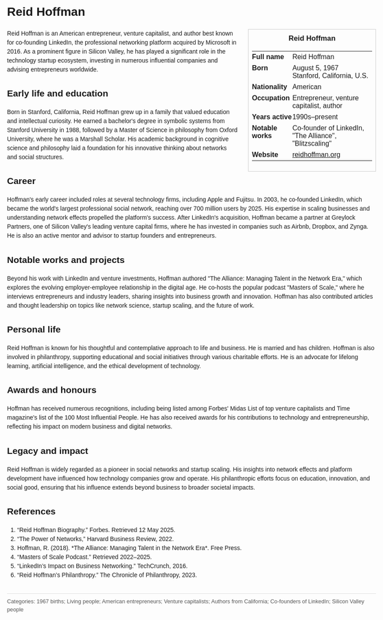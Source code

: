 <!DOCTYPE html>
<html>
<head>
  <title>Reid Hoffman – Profile</title>
  <style>
    body { font-family: Arial, sans-serif; margin: 2rem auto; max-width: 960px; line-height: 1.5; }
    aside.infobox { float: right; width: 280px; margin: 0 0 1rem 1.5rem; border: 1px solid #ccc; padding: 0.5rem; font-size: 0.9rem; }
    aside.infobox h3 { text-align: center; margin-top: 0; }
    aside.infobox table { width: 100%; border-collapse: collapse; }
    aside.infobox td { padding: 0.25rem 0; vertical-align: top; }
    h1 { margin-top: 0; }
    footer.categories { font-size: 0.8rem; color: #555; border-top: 1px solid #ddd; padding-top: 0.5rem; margin-top: 2rem; }
  </style>
</head>
<body>
  <h1>Reid Hoffman</h1>
  <aside class="infobox">
    <h3>Reid Hoffman</h3>
    <table>
      <tr><td><strong>Full name</strong></td><td>Reid Hoffman</td></tr>
      <tr><td><strong>Born</strong></td><td>August 5, 1967<br>Stanford, California, U.S.</td></tr>
      <tr><td><strong>Nationality</strong></td><td>American</td></tr>
      <tr><td><strong>Occupation</strong></td><td>Entrepreneur, venture capitalist, author</td></tr>
      <tr><td><strong>Years active</strong></td><td>1990s–present</td></tr>
      <tr><td><strong>Notable works</strong></td><td>Co-founder of LinkedIn, "The Alliance", "Blitzscaling"</td></tr>
      <tr><td><strong>Website</strong></td><td><a href="https://reidhoffman.org">reidhoffman.org</a></td></tr>
    </table>
  </aside>
  <p>Reid Hoffman is an American entrepreneur, venture capitalist, and author best known for co-founding LinkedIn, the professional networking platform acquired by Microsoft in 2016. As a prominent figure in Silicon Valley, he has played a significant role in the technology startup ecosystem, investing in numerous influential companies and advising entrepreneurs worldwide.</p>
  
  <h2>Early life and education</h2>
  <p>Born in Stanford, California, Reid Hoffman grew up in a family that valued education and intellectual curiosity. He earned a bachelor's degree in symbolic systems from Stanford University in 1988, followed by a Master of Science in philosophy from Oxford University, where he was a Marshall Scholar. His academic background in cognitive science and philosophy laid a foundation for his innovative thinking about networks and social structures.</p>
  
  <h2>Career</h2>
  <p>Hoffman's early career included roles at several technology firms, including Apple and Fujitsu. In 2003, he co-founded LinkedIn, which became the world's largest professional social network, reaching over 700 million users by 2025. His expertise in scaling businesses and understanding network effects propelled the platform's success. After LinkedIn's acquisition, Hoffman became a partner at Greylock Partners, one of Silicon Valley's leading venture capital firms, where he has invested in companies such as Airbnb, Dropbox, and Zynga. He is also an active mentor and advisor to startup founders and entrepreneurs.</p>
  
  <h2>Notable works and projects</h2>
  <p>Beyond his work with LinkedIn and venture investments, Hoffman authored "The Alliance: Managing Talent in the Network Era," which explores the evolving employer-employee relationship in the digital age. He co-hosts the popular podcast "Masters of Scale," where he interviews entrepreneurs and industry leaders, sharing insights into business growth and innovation. Hoffman has also contributed articles and thought leadership on topics like network science, startup scaling, and the future of work.</p>
  
  <h2>Personal life</h2>
  <p>Reid Hoffman is known for his thoughtful and contemplative approach to life and business. He is married and has children. Hoffman is also involved in philanthropy, supporting educational and social initiatives through various charitable efforts. He is an advocate for lifelong learning, artificial intelligence, and the ethical development of technology.</p>
  
  <h2>Awards and honours</h2>
  <p>Hoffman has received numerous recognitions, including being listed among Forbes' Midas List of top venture capitalists and Time magazine's list of the 100 Most Influential People. He has also received awards for his contributions to technology and entrepreneurship, reflecting his impact on modern business and digital networks.</p>
  
  <h2>Legacy and impact</h2>
  <p>Reid Hoffman is widely regarded as a pioneer in social networks and startup scaling. His insights into network effects and platform development have influenced how technology companies grow and operate. His philanthropic efforts focus on education, innovation, and social good, ensuring that his influence extends beyond business to broader societal impacts.</p>
  
  <h2>References</h2>
  <ol>
    <li>“Reid Hoffman Biography.” Forbes. Retrieved 12 May 2025.</li>
    <li>“The Power of Networks,” Harvard Business Review, 2022.</li>
    <li>Hoffman, R. (2018). *The Alliance: Managing Talent in the Network Era*. Free Press.</li>
    <li>“Masters of Scale Podcast.” Retrieved 2022–2025.</li>
    <li>“LinkedIn’s Impact on Business Networking.” TechCrunch, 2016.</li>
    <li>“Reid Hoffman’s Philanthropy.” The Chronicle of Philanthropy, 2023.</li>
  </ol>
  
  <footer class="categories">Categories: 1967 births; Living people; American entrepreneurs; Venture capitalists; Authors from California; Co-founders of LinkedIn; Silicon Valley people</footer>
</body>
</html>